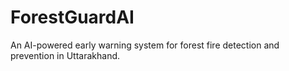 # ForestGuardAI
An AI-powered early warning system for forest fire detection and prevention in Uttarakhand.
